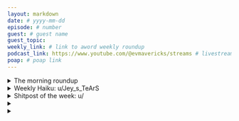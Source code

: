 ```yaml
---
layout: markdown
date: # yyyy-mm-dd
episode: # number
guest: # guest name
guest_topic: 
weekly_link: # link to aword weekly roundup
podcast_link: https://www.youtube.com/@evmavericks/streams # livestream youtube recording
poap: # poap link
---
```



<details markdown=1>
<summary>The morning roundup</summary>
[View on Reddit →]()

[u/Mister_Eth](https://reddit.com/u/Mister_Eth)

> Ethereum

[u/Ethzenn](https://reddit.com/u/Ethzenn)

> $3,260

[u/Kallukoras](https://reddit.com/u/Kallukoras)

> 0.031

[u/usesbinkvideo](https://reddit.com/u/usesbinkvideo)

> 

</details>
<details markdown=1>
<summary>Weekly Haiku: u/Jey_s_TeArS</summary>
[View on Reddit →]()



</details>
<details markdown=1>
<summary>Shitpost of the week: u/</summary>
[View on Reddit →]()



</details>
<details markdown=1>
<summary></summary>
[View on Reddit →]()



</details>
<details markdown=1>
<summary></summary>
[View on Reddit →]()

[u/](https://reddit.com/u/):



---

[View on Reddit →]()

[u/](https://reddit.com/u/):



</details>
